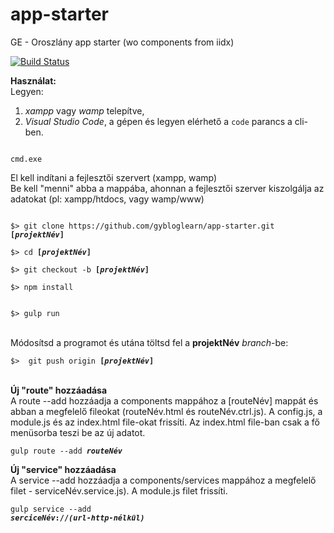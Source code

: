 # app-starter
GE - Oroszlány app starter (wo components from iidx)

[![Build Status](https://travis-ci.org/gybloglearn/app-starter.svg?branch=master)](https://travis-ci.org/gybloglearn/app-starter)

<b>Használat:</b><br>
Legyen:<br>
1. <i>xampp</i> vagy <i>wamp</i> telepítve, <br>
2. <i>Visual Studio Code</i>,  a gépen és legyen elérhető a <code>code</code> parancs a cli-ben.

<code>
cmd.exe
</code>

El kell indítani a fejlesztői szervert (xampp, wamp)<br>
Be kell "menni" abba a mappába, ahonnan a fejlesztői szerver kiszolgálja az adatokat (pl: xampp/htdocs, vagy wamp/www)

<code>
$> git clone https://github.com/gybloglearn/app-starter.git <b>[<i>projektNév</i>]</b>
</code>

<code>
$> cd <b>[<i>projektNév</i>]</b>
</code>

<code>
$> git checkout -b <b>[<i>projektNév</i>]</b>
</code>

<code>
$> npm install<br>
</code>

<code>
$> gulp run<br>
</code>

<br>
Módosítsd a programot és utána töltsd fel a <b>projektNév</b> <i>branch</i>-be:<br>

<code>
$>  git push origin <b>[<i>projektNév</i>]</b>
</code>
<br>

<b>Új "route" hozzáadása </b><br>
A route --add hozzáadja a components mappához a [routeNév] mappát és abban a megfelelő fileokat (routeNév.html és routeNév.ctrl.js). A config.js, a module.js és az index.html file-okat frissíti. Az index.html file-ban csak a fő menüsorba teszi be az új adatot.


<code>gulp route --add <b><i>routeNév</i></b></code>

<b>Új "service" hozzáadása </b><br>
A service --add hozzáadja a components/services mappához a megfelelő filet - serviceNév.service.js). A module.js filet frissíti.


<code>gulp service --add <b><i>serciceNév</i>://<i>(url-http-nélkül)</i></b></code>
